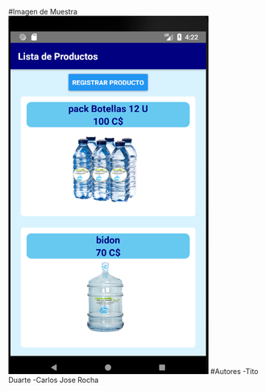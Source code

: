 #Imagen de Muestra
![Screenshot](assets/capturaproducto.PNG)
#Autores
-Tito Duarte
-Carlos Jose Rocha
